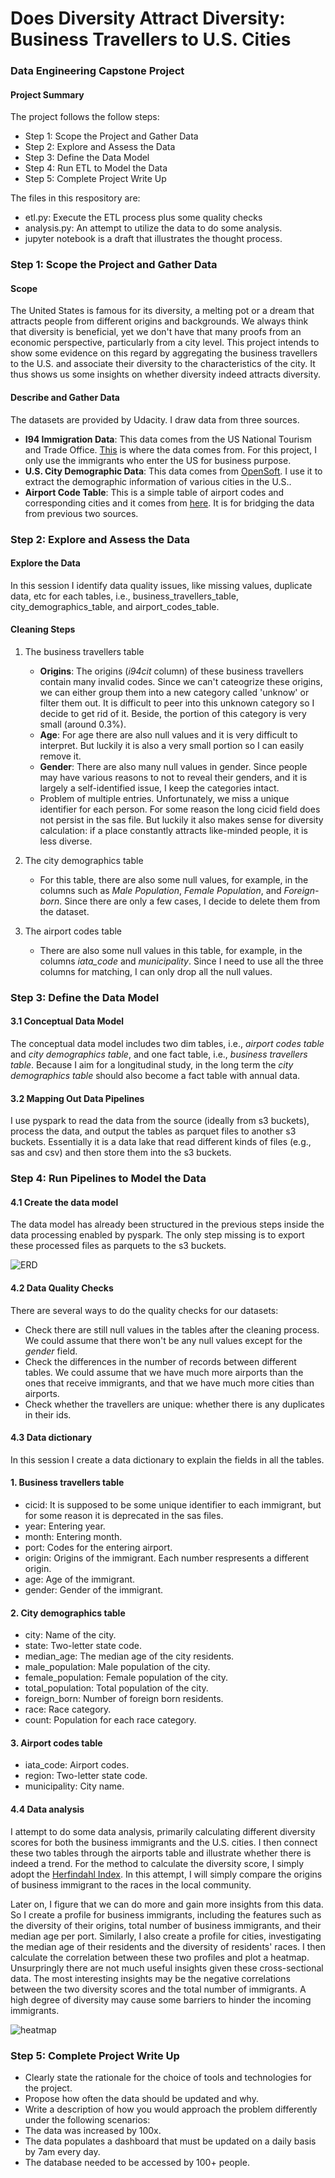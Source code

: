 # Does Diversity Attract Diversity: Business Travellers to U.S. Cities
### Data Engineering Capstone Project

#### Project Summary


The project follows the follow steps:
* Step 1: Scope the Project and Gather Data
* Step 2: Explore and Assess the Data
* Step 3: Define the Data Model
* Step 4: Run ETL to Model the Data
* Step 5: Complete Project Write Up

The files in this respository are:
* etl.py: Execute the ETL process plus some quality checks
* analysis.py: An attempt to utilize the data to do some analysis.
* jupyter notebook is a draft that illustrates the thought process.

### Step 1: Scope the Project and Gather Data

#### Scope 
The United States is famous for its diversity, a melting pot or a dream that attracts people from different origins and backgrounds. We always think that diversity is beneficial, yet we don't have that many proofs from an economic perspective, particularly from a city level. This project intends to show some evidence on this regard by aggregating the business travellers to the U.S. and associate their diversity to the characteristics of the city. It thus shows us some insights on whether diversity indeed attracts diversity.

#### Describe and Gather Data 
The datasets are provided by Udacity. I draw data from three sources.

* **I94 Immigration Data**: This data comes from the US National Tourism and Trade Office. [This](https://travel.trade.gov/research/reports/i94/historical/2016.html) is where the data comes from. For this project, I only use the immigrants who enter the US for business purpose.
* **U.S. City Demographic Data**: This data comes from [OpenSoft](https://public.opendatasoft.com/explore/dataset/us-cities-demographics/export/). I use it to extract the demographic information of various cities in the U.S..
* **Airport Code Table**: This is a simple table of airport codes and corresponding cities and it comes from [here](https://datahub.io/core/airport-codes#data). It is for bridging the data from previous two sources.

### Step 2: Explore and Assess the Data
#### Explore the Data 
In this session I identify data quality issues, like missing values, duplicate data, etc for each tables, i.e., business_travellers_table, city_demographics_table, and airport_codes_table.

#### Cleaning Steps
1. The business travellers table
    * **Origins**: The origins (*i94cit* column) of these business travellers contain many invalid codes. Since we can't cateogrize these origins, we can either group them into a new category called 'unknow' or filter them out. It is difficult to peer into this unknown category so I decide to get rid of it. Beside, the portion of this category is very small (around 0.3%). 
    * **Age**: For age there are also null values and it is very difficult to interpret. But luckily it is also a very small portion so I can easily remove it.
    * **Gender**: There are also many null values in gender. Since people may have various reasons to not to reveal their genders, and it is largely a self-identified issue, I keep the categories intact.
    * Problem of multiple entries. Unfortunately, we miss a unique identifier for each person. For some reason the long cicid field does not persist in the sas file. But luckily it also makes sense for diversity calculation: if a place constantly attracts like-minded people, it is less diverse.

2. The city demographics table
    * For this table, there are also some null values, for example, in the columns such as *Male Population*, *Female Population*, and *Foreign-born*. Since there are only a few cases, I decide to delete them from the dataset.

3. The airport codes table
    * There are also some null values in this table, for example, in the columns *iata_code* and *municipality*. Since I need to use all the three columns for matching, I can only drop all the null values.

### Step 3: Define the Data Model
#### 3.1 Conceptual Data Model
The conceptual data model includes two dim tables, i.e., *airport codes table* and *city demographics table*, and one fact table, i.e., *business travellers table*. Because I aim for a longitudinal study, in the long term the *city demographics table* should also become a fact table with annual data. 

#### 3.2 Mapping Out Data Pipelines
I use pyspark to read the data from the source (ideally from s3 buckets), process the data, and output the tables as parquet files to another s3 buckets. Essentially it is a data lake that read different kinds of files (e.g., sas and csv) and then store them into the s3 buckets.

### Step 4: Run Pipelines to Model the Data 
#### 4.1 Create the data model
The data model has already been structured in the previous steps inside the data processing enabled by pyspark. The only step missing is to export these processed files as parquets to the s3 buckets.

![ERD](https://github.com/flyersworder/udacity-capstone-usimmigration/blob/master/ERD.png)

#### 4.2 Data Quality Checks
There are several ways to do the quality checks for our datasets:
 * Check there are still null values in the tables after the cleaning process. We could assume that there won't be any null values except for the *gender* field.
 * Check the differences in the number of records between different tables. We could assume that we have much more airports than the ones that receive immigrants, and that we have much more cities than airports.
 * Check whether the travellers are unique: whether there is any duplicates in their ids.
 
#### 4.3 Data dictionary 
In this session I create a data dictionary to explain the fields in all the tables.

#### 1. Business travellers table
- cicid: It is supposed to be some unique identifier to each immigrant, but for some reason it is deprecated in the sas files.
- year: Entering year.
- month: Entering month.
- port: Codes for the entering airport.
- origin: Origins of the immigrant. Each number respresents a different origin.
- age: Age of the immigrant.
- gender: Gender of the immigrant.

#### 2. City demographics table
- city: Name of the city.
- state: Two-letter state code.
- median_age: The median age of the city residents.
- male_population: Male population of the city.
- female_population: Female population of the city.
- total_population: Total population of the city.
- foreign_born: Number of foreign born residents.
- race: Race category.
- count: Population for each race category.

#### 3. Airport codes table
- iata_code: Airport codes.
- region: Two-letter state code.
- municipality: City name.

#### 4.4 Data analysis
I attempt to do some data analysis, primarily calculating different diversity scores for both the business immigrants and the U.S. cities. I then connect these two tables through the airports table and illustrate whether there is indeed a trend.
For the method to calculate the diversity score, I simply adopt the [Herfindahl Index](https://en.wikipedia.org/wiki/Herfindahl%E2%80%93Hirschman_Index).
In this attempt, I will simply compare the origins of business immigrant to the races in the local community.

Later on, I figure that we can do more and gain more insights from this data. So I create a profile for business immigrants, including the features such as the diversity of their origins, total number of business immigrants, and their median age per port. Similarly, I also create a profile for cities, investigating the median age of their residents and the diversity of residents' races. I then calculate the correlation between these two profiles and plot a heatmap. Unsurpringly there are not much useful insights given these cross-sectional data. The most interesting insights may be the negative correlations between the two diversity scores and the total number of immigrants. A high degree of diversity may cause some barriers to hinder the incoming immigrants.

![heatmap](https://github.com/flyersworder/udacity-capstone-usimmigration/blob/master/heatmap.png)

### Step 5: Complete Project Write Up
* Clearly state the rationale for the choice of tools and technologies for the project.
* Propose how often the data should be updated and why.
* Write a description of how you would approach the problem differently under the following scenarios:
* The data was increased by 100x.
* The data populates a dashboard that must be updated on a daily basis by 7am every day.
* The database needed to be accessed by 100+ people.